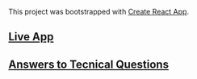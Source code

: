 This project was bootstrapped with [Create React App](https://github.com/facebook/create-react-app).

## [Live App](https://good-eats-app.herokuapp.com/)

## [Answers to Tecnical Questions](https://github.com/gkord/good-eats/blob/master/AnswerstToTechnicalQuestions.md)
